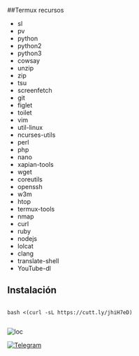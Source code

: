 ##Termux recursos



+ sl
+ pv
+ python
+ python2
+ python3
+ cowsay
+ unzip
+ zip
+ tsu
+ screenfetch
+ git
+ figlet
+ toilet
+ vim
+ util-linux
+ ncurses-utils
+ perl
+ php
+ nano
+ xapian-tools
+ wget
+ coreutils
+ openssh
+ w3m
+ htop
+ termux-tools
+ nmap
+ curl
+ ruby
+ nodejs
+ lolcat
+ clang
+ translate-shell
+ YouTube-dl




## Instalación
```

bash <(curl -sL https://cutt.ly/jhiH7eD)


```
![loc](https://scontent.fmex13-1.fna.fbcdn.net/v/t1.0-9/127525933_759590734628992_3910210505872181300_n.png?_nc_cat=101&ccb=2&_nc_sid=2d5d41&efg=eyJpIjoidCJ9&_nc_eui2=AeEjbeQVJTxRupl0upMyb-7swA75FQdW4unADvkVB1bi6an9ATDOjifmcEXLN9eNeTAegMMh8Rz7HUrWRrdyRSmi&_nc_ohc=MaWULQw8GXwAX8w6T4W&_nc_ht=scontent.fmex13-1.fna&oh=c8fec792649413943504d398a7caf9ce&oe=5FE35B1D)

[![Telegram](https://img.shields.io/badge/-TELEGRAM-2CA5E0?style=for-the-badge&logo=telegram&logoColor=white)](https://t.me/termux_tutoriales)
